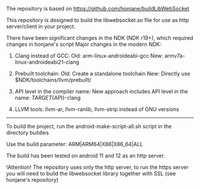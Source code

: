 The repository is based on https://github.com/honjane/buildLibWebSocket

This repository is designed to build the libwebsocket.so file for use as http server/client in your project. 

There have been significant changes in the NDK (NDK r19+), which required changes in honjane's script
Major changes in the modern NDK:

1. Clang instead of GCC:
Old: arm-linux-androideabi-gcc
New: armv7a-linux-androideabi21-clang

2. Prebuilt toolchain:
Old: Create a standalone toolchain
New: Directly use $NDK/toolchains/llvm/prebuilt/

3. API level in the compiler name:
New approach includes API level in the name: ${TARGET}${API}-clang

4. LLVM tools:
llvm-ar, llvm-ranlib, llvm-strip instead of GNU versions

-------------------------------------

To build the project, run the android-make-script-all.sh script in the directory buildws

Use the build parameter:
ARM|ARM64|X86|X86_64|ALL

The build has been tested on android 11 and 12 as an http server.

!Attention! The repository uses only the http server, to run the https server you will need to build the libwebsocket library together with SSL (see honjane's repository)
